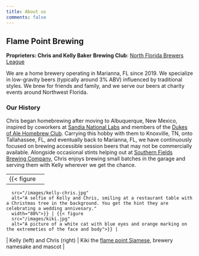 ```yaml
---
title: About us
comments: false
---
```


## Flame Point Brewing

**Proprieters: Chris and Kelly Baker**
**Brewing Club**: [North Florida Brewers League](https://nfbl.org/)

We are a home brewery operating in Marianna, FL since 2019. 
We specialize in low-gravity beers (typically around 3% ABV) influenced
by traditional styles. We brew for friends and family, and we
serve our beers at charity events around Northwest Florida.

### Our History

Chris began homebrewing after moving to Albuquerque, New Mexico, inspired by
coworkers at [Sandia National Labs](https://sandia.gov) and members of the
[Dukes of Ale Homebrew Club](https://www.dukesofale.com/). Carrying this hobby
with them to Knoxville, TN, onto Tallahassee, FL, and eventually back to
Marianna, FL, we have continuously focused on brewing accessible session
beers that may not be commercially available. Alongside occasional stints
helping out at [Southern Fields Brewing
Company](https://www.southernfieldsbrewingco.com/), Chris enjoys brewing small
batches in the garage and serving them with Kelly wherever we get the chance.

||| 
|:--:|:--:|
| {{< figure 
      src="/images/kelly-chris.jpg" 
      alt="A selfie of Kelly and Chris, smiling at a restaurant table with a Christmas tree in the background. You get the hint they are celebrating a wedding annivesary." 
      width="80%">}} | {{< figure 
      src="/images/kiki.jpg" 
      alt="A picture of a white cat with blue eyes and orange marking on the extremeties of the face and body">}} |
| Kelly (left) and Chris (right) | Kiki the [flame point Siamese](https://happywhisker.com/flame-point-siamese-cat/), brewery namesake and mascot | 

